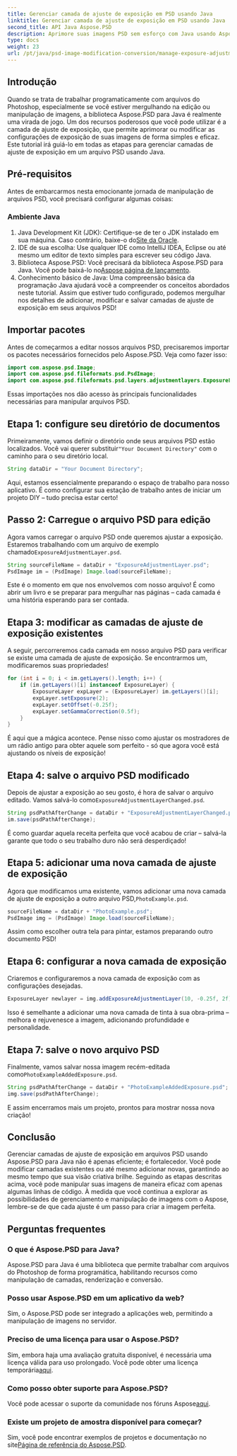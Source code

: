 ```yaml
---
title: Gerenciar camada de ajuste de exposição em PSD usando Java
linktitle: Gerenciar camada de ajuste de exposição em PSD usando Java
second_title: API Java Aspose.PSD
description: Aprimore suas imagens PSD sem esforço com Java usando Aspose.PSD. Siga este guia para gerenciar as camadas de ajuste de exposição passo a passo.
type: docs
weight: 23
url: /pt/java/psd-image-modification-conversion/manage-exposure-adjustment-layer-psd/
---
```

## Introdução
Quando se trata de trabalhar programaticamente com arquivos do Photoshop, especialmente se você estiver mergulhando na edição ou manipulação de imagens, a biblioteca Aspose.PSD para Java é realmente uma virada de jogo. Um dos recursos poderosos que você pode utilizar é a camada de ajuste de exposição, que permite aprimorar ou modificar as configurações de exposição de suas imagens de forma simples e eficaz. Este tutorial irá guiá-lo em todas as etapas para gerenciar camadas de ajuste de exposição em um arquivo PSD usando Java.
## Pré-requisitos
Antes de embarcarmos nesta emocionante jornada de manipulação de arquivos PSD, você precisará configurar algumas coisas:
### Ambiente Java
1.  Java Development Kit (JDK): Certifique-se de ter o JDK instalado em sua máquina. Caso contrário, baixe-o do[Site da Oracle](https://www.oracle.com/java/technologies/javase-jdk11-downloads.html).
2. IDE de sua escolha: Use qualquer IDE como IntelliJ IDEA, Eclipse ou até mesmo um editor de texto simples para escrever seu código Java.
3.  Biblioteca Aspose.PSD: Você precisará da biblioteca Aspose.PSD para Java. Você pode baixá-lo no[Aspose página de lançamento](https://releases.aspose.com/psd/java/).
4. Conhecimento básico de Java: Uma compreensão básica da programação Java ajudará você a compreender os conceitos abordados neste tutorial.
Assim que estiver tudo configurado, podemos mergulhar nos detalhes de adicionar, modificar e salvar camadas de ajuste de exposição em seus arquivos PSD!
## Importar pacotes
Antes de começarmos a editar nossos arquivos PSD, precisaremos importar os pacotes necessários fornecidos pelo Aspose.PSD. Veja como fazer isso:
```java
import com.aspose.psd.Image;
import com.aspose.psd.fileformats.psd.PsdImage;
import com.aspose.psd.fileformats.psd.layers.adjustmentlayers.ExposureLayer;
```
Essas importações nos dão acesso às principais funcionalidades necessárias para manipular arquivos PSD.
## Etapa 1: configure seu diretório de documentos
 Primeiramente, vamos definir o diretório onde seus arquivos PSD estão localizados. Você vai querer substituir`"Your Document Directory"` com o caminho para o seu diretório local.
```java
String dataDir = "Your Document Directory";
```
Aqui, estamos essencialmente preparando o espaço de trabalho para nosso aplicativo. É como configurar sua estação de trabalho antes de iniciar um projeto DIY – tudo precisa estar certo!
## Passo 2: Carregue o arquivo PSD para edição
Agora vamos carregar o arquivo PSD onde queremos ajustar a exposição. Estaremos trabalhando com um arquivo de exemplo chamado`ExposureAdjustmentLayer.psd`. 
```java
String sourceFileName = dataDir + "ExposureAdjustmentLayer.psd";
PsdImage im = (PsdImage) Image.load(sourceFileName);
```
Este é o momento em que nos envolvemos com nosso arquivo! É como abrir um livro e se preparar para mergulhar nas páginas – cada camada é uma história esperando para ser contada.
## Etapa 3: modificar as camadas de ajuste de exposição existentes
A seguir, percorreremos cada camada em nosso arquivo PSD para verificar se existe uma camada de ajuste de exposição. Se encontrarmos um, modificaremos suas propriedades!
```java
for (int i = 0; i < im.getLayers().length; i++) {
    if (im.getLayers()[i] instanceof ExposureLayer) {
        ExposureLayer expLayer = (ExposureLayer) im.getLayers()[i];
        expLayer.setExposure(2);
        expLayer.setOffset(-0.25f);
        expLayer.setGammaCorrection(0.5f);
    }
}
```
É aqui que a mágica acontece. Pense nisso como ajustar os mostradores de um rádio antigo para obter aquele som perfeito - só que agora você está ajustando os níveis de exposição!
## Etapa 4: salve o arquivo PSD modificado
 Depois de ajustar a exposição ao seu gosto, é hora de salvar o arquivo editado. Vamos salvá-lo como`ExposureAdjustmentLayerChanged.psd`.
```java
String psdPathAfterChange = dataDir + "ExposureAdjustmentLayerChanged.psd";
im.save(psdPathAfterChange);
```
É como guardar aquela receita perfeita que você acabou de criar – salvá-la garante que todo o seu trabalho duro não será desperdiçado!
## Etapa 5: adicionar uma nova camada de ajuste de exposição
Agora que modificamos uma existente, vamos adicionar uma nova camada de ajuste de exposição a outro arquivo PSD,`PhotoExample.psd`. 
```java
sourceFileName = dataDir + "PhotoExample.psd";
PsdImage img = (PsdImage) Image.load(sourceFileName);
```
Assim como escolher outra tela para pintar, estamos preparando outro documento PSD!
## Etapa 6: configurar a nova camada de exposição
Criaremos e configuraremos a nova camada de exposição com as configurações desejadas.
```java
ExposureLayer newlayer = img.addExposureAdjustmentLayer(10, -0.25f, 2f);
```
Isso é semelhante a adicionar uma nova camada de tinta à sua obra-prima – melhora e rejuvenesce a imagem, adicionando profundidade e personalidade.
## Etapa 7: salve o novo arquivo PSD
 Finalmente, vamos salvar nossa imagem recém-editada como`PhotoExampleAddedExposure.psd`.
```java
String psdPathAfterChange = dataDir + "PhotoExampleAddedExposure.psd";
img.save(psdPathAfterChange);
```
E assim encerramos mais um projeto, prontos para mostrar nossa nova criação!
## Conclusão
Gerenciar camadas de ajuste de exposição em arquivos PSD usando Aspose.PSD para Java não é apenas eficiente; é fortalecedor. Você pode modificar camadas existentes ou até mesmo adicionar novas, garantindo ao mesmo tempo que sua visão criativa brilhe. Seguindo as etapas descritas acima, você pode manipular suas imagens de maneira eficaz com apenas algumas linhas de código.
À medida que você continua a explorar as possibilidades de gerenciamento e manipulação de imagens com o Aspose, lembre-se de que cada ajuste é um passo para criar a imagem perfeita.
## Perguntas frequentes
### O que é Aspose.PSD para Java?
Aspose.PSD para Java é uma biblioteca que permite trabalhar com arquivos do Photoshop de forma programática, habilitando recursos como manipulação de camadas, renderização e conversão.
### Posso usar Aspose.PSD em um aplicativo da web?
Sim, o Aspose.PSD pode ser integrado a aplicações web, permitindo a manipulação de imagens no servidor.
### Preciso de uma licença para usar o Aspose.PSD?
 Sim, embora haja uma avaliação gratuita disponível, é necessária uma licença válida para uso prolongado. Você pode obter uma licença temporária[aqui](https://purchase.aspose.com/temporary-license/).
### Como posso obter suporte para Aspose.PSD?
 Você pode acessar o suporte da comunidade nos fóruns Aspose[aqui](https://forum.aspose.com/c/psd/34).
### Existe um projeto de amostra disponível para começar?
 Sim, você pode encontrar exemplos de projetos e documentação no site[Página de referência do Aspose.PSD](https://reference.aspose.com/psd/java/).